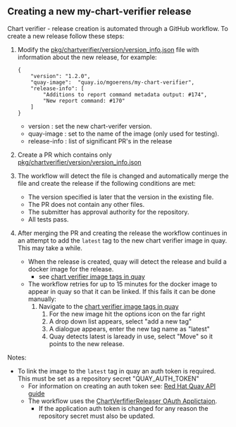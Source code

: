 ## Creating a new my-chart-verifier release

Chart verifier - release creation is automated through a GitHub workflow. To create a new release follow these steps:

1. Modify the [pkg/chartverifier/version/version_info.json](https://github.com/mgoerens/my-chart-verifier/blob/main/pkg/chartverifier/version/version_info.json) file with information about the new release, for example:
   ```
   {
       "version": "1.2.0",
       "quay-image":  "quay.io/mgoerens/my-chart-verifier",
       "release-info": [
           "Additions to report command metadata output: #174",
           "New report command: #170"
       ]
   }
   ```
    - version : set the new chart-verifer version.
    - quay-image : set to the name of the image (only used for testing).
    - release-info : list of significant PR's in the release

1. Create a PR which contains only [pkg/chartverifier/version/version_info.json](https://github.com/mgoerens/my-chart-verifier/blob/main/pkg/chartverifier/version/version_info.json)

1. The workflow will detect the file is changed and automatically merge the file and create the release if the following conditions are met:

   - The version specified is later that the version in the existing file.
   - The PR does not contain any other files.
   - The submitter has approval authority for the repository.
   - All tests pass. 

1. After merging the PR and creating the release the workflow continues in an attempt to add the ```latest``` tag to the new chart verifier image in quay. This may take a while.      

   - When the release is created, quay will detect the release and build a docker image for the release. 
        - see [chart verifier image tags in quay](https://quay.io/repository/mgoerens/my-chart-verifier?tab=tags)
   - The workflow retries for up to 15 minutes for the docker image to appear in quay so that it can be linked. If this fails it can be done manually:
        1. Navigate to the [chart verifier image tags in quay](https://quay.io/repository/mgoerens/my-chart-verifier?tab=tags)
            1. For the new image hit the options icon on the far right
            1. A drop down list appears, select "add a new tag" 
            1. A dialogue appears, enter the new tag name as "latest" 
            1. Quay detects latest is laready in use, select "Move" so it points to the new release.
   
Notes:
- To link the image to the ```latest``` tag in quay an auth token is required. This must be set as a repository secret "QUAY_AUTH_TOKEN"
    - For information on creating an auth token see: [Red Hat Quay API guide](https://access.redhat.com/documentation/en-us/red_hat_quay/3/html/red_hat_quay_api_guide/using_the_red_hat_quay_api) 
    - The workflow uses the [ChartVerfifierReleaser OAuth Applictaion](https://quay.io/organization/mgoerens?tab=applications). 
      - If the application auth token is changed for any reason the repository secret must also be updated.
    